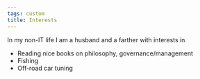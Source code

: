 ```yaml
---
tags: custom
title: Interests
---
```


In my non-IT life I am a husband and a farther with interests in

* Reading nice books on philosophy, governance/management
* Fishing
* Off-road car tuning